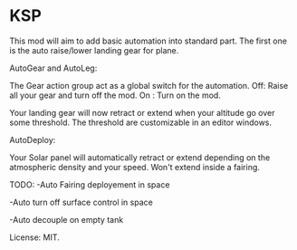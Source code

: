 # KSP


This mod will aim to add basic automation into standard part.
The first one is the auto raise/lower landing gear for plane.

AutoGear and AutoLeg:

The Gear action group act as a global switch for the automation.
Off: Raise all your gear and turn off the mod.
On : Turn on the mod.

Your landing gear will now retract or extend when your altitude go over some threshold.
The threshold are customizable in an editor windows.


AutoDeploy:

Your Solar panel will automatically retract or extend depending on the atmospheric density and your speed.
Won't extend inside a fairing.

TODO:
-Auto Fairing deployement in space

-Auto turn off surface control in space

-Auto decouple on empty tank

License: MIT.
